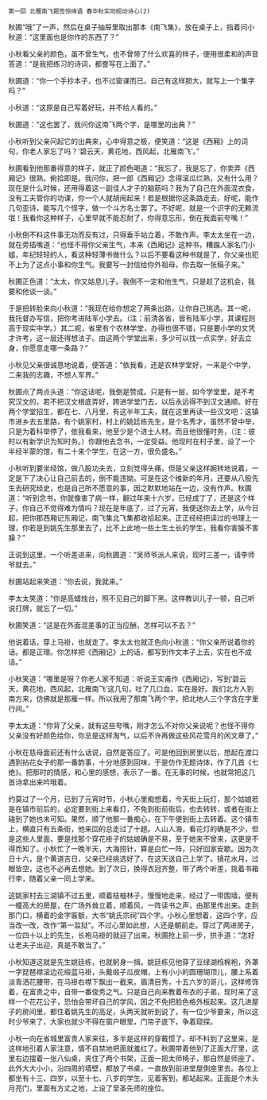     第一回 北雁南飞题签惊绮语 春华秋实同砚动诗心(2) 

   秋圃“哦”了一声，然后在桌子抽屉里取出那本《南飞集》，放在桌子上，指着问小秋道：“这里面也是你作的东西了？”

   小秋看父亲的颜色，虽不曾生气，也不曾带了什么欢喜的样子，便用很柔和的声音答道：“是我把练习的诗词，都誊写在上面了。”

   秋圃道：“你一个手抄本子，也不过窗课而已，自己有这样胆大，就写上一个集字吗？”

   小秋道：“这原是自己写着好玩，并不给人看的。”

   秋圃道：“这也罢了，我问你这南飞两个字，是哪里的出典？”

   小秋听到父亲问起它的出典来，心中得意之极，便笑道：“这是《西厢》上的词句，你老人家忘了吗？‘碧云天，黄花地，西风起，北雁南飞’。”

   秋圃看到他那番得意的样子，就正了颜色喝道：“我忘了，我是忘了，你卖弄《西厢记》很熟，俯拾即是。我问你，把一部《西厢记》念得滚瓜烂熟，又有什么用？现在是什么时候，还用得着这一副佳人才子的脑筋吗？我为了自己在外面混衣食，没有工夫管你的功课，你一个人就胡闹起来！若是根据你这条路走去，好呢，能作几句歪诗，能写几个怪字，做一个斗方名士罢了。不好呢，就是一个识字的无赖流氓！我看你这种样子，心里早就不能忍耐了，你得意忘形，倒在我面前夸嘴！”

   小秋倒不料这件事无功而反有过，只得垂手站立着，不敢作声。李太太坐在一边，就在旁插嘴道：“也怪不得你父亲生气，本来《西厢记》这种书，糟蹋人家名门小姐，年纪轻轻的人，看这种轻薄书做什么？以后不要看这种书就是了，你父亲也犯不上为了这点小事和你生气。我要写一封信给你外祖母，你去取一张稿子来。”

   秋圃正色道：“太太，你又姑息儿子。我倒不一定和他生气，只是趁了这机会，我要和他谈一谈。”

   于是扭转脸来向小秋道：“我现在给你想定了两条出路，让你自己挑选。其一呢，我托督办写信，把你考进陆军小学去。（注：前清各省，皆有陆军小学，其课程则高于现实中学。）其二呢，省里有个农林学堂，办得也很不错，只是要小学的文凭才许考，这一层还得想法子。由这两个学堂出来，多少可以找一点实学，好去立身，你愿意走哪一条路？”

   小秋见父亲很诚恳地说着，便答道：“依我看，还是农林学堂好，一来是个中学，二来我的志趣，不想人军界。”

   秋圃点了两点头道：“你这话呢，我倒是赞成。只是有一层，如今学堂里，是不考究汉文的，若不把汉文根底弄好，跨进学堂门去，以后永远得不到汉文通顺。好在两个学堂招生，都在七、八月里，有这半年工夫，就在这里再读一些汉文吧：这镇市进乡去五里路，有个姚家村，村上的姚廷栋先生，是个名秀才，虽然不曾中举，只是为着科举停了，依我看来，他至少是个进士人材。而且他很懂时务，（注：彼时以有新学识为知时务。）你跟他去念书，一定受益。他现时在村子里，设了一个半经半蒙的馆，有二十来个学生，在这一方，很负盛名。”

   小秋听到要坐经馆，做八股功夫去，立刻觉得头痛，但是父亲这样婉转地说着，一定是下了决心让自己前去的，倒不能违拗。可是在这个维新的年月，还要从八股先生去研究经史，也是自己所不愿意的事，因之默默地站在一边，没有作声。秋圃道：“听到念书，你就像害了病一样，翻过年来十六岁，已经成丁了，还是这个样子，你自己不觉得难为情吗？现在是年底了，过了元宵，我便送你去上学，从今日起，把你那西厢记东厢记，南飞集北飞集都收拾起来。正正经经把读过的书理上一理，你若是到姚先生那里去了，比不上此地一些土生土长的学生，我看你害臊不害臊？”

   正说到这里，一个听差进来，向秋圃道：“吴师爷派人来说，现时三差一，请李师爷就去。”

   秋圃站起来笑道：“你去说，我就来。”

   李太太笑道：“你是高蜡烛台，照不见自己的脚下黑。这样教训儿子一顿，自己听说打牌，就忘了一切。”

   秋圃笑道：“这是在外面混差事的正当应酬，怎样可以不去？”

   他说着话，穿上马褂，也就走了。李太太也就正色向小秋道：“你父亲所说着你的话。都是正理。你怎样把《西厢记》上的话，都写到作文本子上去，实在也不成话。”

   小秋笑道：“哪里是呀？你老人家不知道：听说王实甫作《西厢记》，写到‘碧云天，黄花地，西风起，北雁南飞’这几句，吐了几口血，实在是好。我们北方人到南方来，仿佛就是那雁一样。所以我用了那南飞两个字，把北地人三个字含在字里行间。”

   李太太道：“你背了父亲，就有这些夸嘴，刚才怎么不对你父亲说呢？也怪不得你父亲没有好颜色给你，你总是这样淘气，以后不许再做这些风花雪月的闲文章了。”

   小秋在慈母面前还有什么话说，自然是答应了。可是他回到房里以后，想起在渡口遇到拈花女子的那一番韵事，十分地感到回味，于是仿作无题诗体，作了几首《七绝》。把那时的情感，和心里的感想，表示了一番。在无事的时候，也就常把这几首诗拿出来吟哦着。

   约莫过了一个月，已到了元宵时节，小秋心里痴想着，今天街上玩灯，那个姑娘若是在镇市前后的，必定要到街上来看灯，不免到街前街后，也去转转，或者在街上碰到了她也未可知。果然，顺了他那一番痴心，在下午便到街上去转着。这个镇市上，横直只有五条街，他来回的总走过了十趟。人山人海，看花灯的确是不少，但是这些人里面，要是找那个穿花褂子的姑娘确是不易，至于她来不曾来，这更是不得而知了。小秋忙了一晚半天，大海捞针，算是白忙一阵，只好回家安歇。因为次日十六，是个黄道吉日，父亲已经挑选好了，在这天送自己上学了。镜花水月，过眼皆空，这也不必再去想她。到了次日，换得衣冠齐整，带了两个听差，挑着书箱行李，随着父亲一同上学来。

   这姚家村去三湖镇不过五里，顺着桔柚林子，慢慢地走来，经过了一带围墙，便有一幢高大的房屋，在广场外耸立着，顺着风，一阵读书之声，由那里传出来。走到那门口，横着的金字匾额，大书“姚氏宗祠”四个字。小秋心里想着，这四个字，应当改一改，改作“第一监狱”。不过心里如此想，人还是朝前走。穿过了两进房子，一位四十以上的先生，长袍马褂的就迎了出来。秋圃抢上前一步，拱手道：“怎好让老夫子出迎，真是不敢当了。”

   小秋知道这就是先生姚廷栋，也就躬身一揖。姚廷栋见他穿了豆绿湖绉棉袍，外罩一字琵琶襟滚边花缎蓝马褂，头戴缎子瓜皮帽，上有小小的圆珊瑚顶儿，腰上系着淡青洒花腰带，在马褂右襟下飘出一截来。眉清目秀，十五六岁的哥儿，这样修饰着，在富贵之中，自带一番俊秀之气。只是自己向来教着布衣的子弟，现时来了这样一个花花公子，恐怕会带坏自己的学风，因之不免把脸色格外板起来。这几进屋子的房间里，都住着姚先生的高足，头两天就听到说了，有一位少爷要来，所以这时少爷来了，大家也就少不得在窗户眼里，门帘子底下，争着窥探。

   小秋一向在省城里富贵人家来往，多半是这样的穿戴惯了。却不料到了这里来，是这样地引着人家注意，情不自禁地把面就羞红了。秋圃带着他到了正面大厅里，这里右边摆着一张八仙桌，夹住了两个书架，正面一把太师椅子，那自然是师座了。此外大大小小，沿四周的墙壁，都放了书桌，一直放到前进堂屋倒座里去。各位上都坐有十三、四岁，以至十七、八岁的学生，见着客到，都站起来。正面是个木头月亮门，里面有方丈之地，上设了至圣先师的座位。

